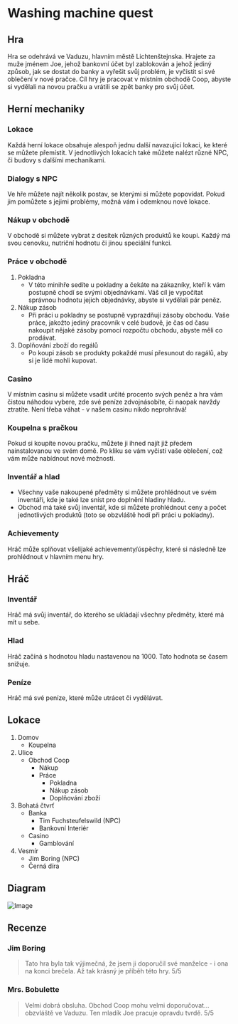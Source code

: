 # Washing machine quest


## Hra

Hra se odehrává ve Vaduzu, hlavním městě Lichtenštejnska. Hrajete za muže jménem Joe, jehož bankovní účet byl zablokován a jehož jediný způsob, jak se dostat do banky a vyřešit svůj problém, je vyčistit si své oblečení v nové pračce. Cíl hry je pracovat v místním obchodě Coop, abyste si vydělali na novou pračku a vrátili se zpět banky pro svůj účet.


## Herní mechaniky

### Lokace

Každá herní lokace obsahuje alespoň jednu další navazující lokaci, ke které se můžete přemístit. V jednotlivých lokacích také můžete nalézt různé NPC, či budovy s dalšími mechanikami.

### Dialogy s NPC

Ve hře můžete najít několik postav, se kterými si můžete popovídat. Pokud jim pomůžete s jejimi problémy, možná vám i odemknou nové lokace.

### Nákup v obchodě

V obchodě si můžete vybrat z desítek různých produktů ke koupi. Každý má svou cenovku, nutriční hodnotu či jinou speciální funkci.

### Práce v obchodě

1. Pokladna
   - V této minihře sedíte u pokladny a čekáte na zákazníky, kteří k vám postupně chodí se svými objednávkami. Váš cíl je vypočítat správnou hodnotu jejich objednávky, abyste si vydělali pár peněz.
2. Nákup zásob
   - Při práci u pokladny se postupně vyprazdňují zásoby obchodu. Vaše práce, jakožto jediný pracovník v celé budově, je čas od času nakoupit nějaké zásoby pomocí rozpočtu obchodu, abyste měli co prodávat.
3. Doplňování zboží do regálů
   - Po koupi zásob se produkty pokaždé musí přesunout do ragálů, aby si je lidé mohli kupovat.

### Casino

V místním casinu si můžete vsadit určité procento svých peněz a hra vám čistou náhodou vybere, zde své peníze zdvojnásobíte, či naopak navždy ztratíte. Není třeba váhat - v našem casinu nikdo neprohrává!

### Koupelna s pračkou

Pokud si koupíte novou pračku, můžete ji ihned najít již předem nainstalovanou ve svém domě. Po kliku se vám vyčistí vaše oblečení, což vám může nabídnout nové možnosti.

### Inventář a hlad

- Všechny vaše nakoupené předměty si můžete prohlédnout ve svém inventáři, kde je také lze sníst pro doplnění hladiny hladu.
- Obchod má také svůj inventář, kde si můžete prohlédnout ceny a počet jednotlivých produktů (toto se obzvláště hodí při práci u pokladny).

### Achievementy

Hráč může splňovat všelijaké achievementy/úspěchy, které si následně lze prohlédnout v hlavním menu hry.


## Hráč

### Inventář

Hráč má svůj inventář, do kterého se ukládají všechny předměty, které má mít u sebe.

### Hlad

Hráč začíná s hodnotou hladu nastavenou na 1000. Tato hodnota se časem snižuje.

### Peníze

Hráč má své peníze, které může utrácet či vydělávat.


## Lokace

1. Domov
   - Koupelna
2. Ulice
   - Obchod Coop
     - Nákup
     - Práce
       - Pokladna
       - Nákup zásob
       - Doplňování zboží
3. Bohatá čtvrť
   - Banka
     - Tim Fuchsteufelswild (NPC)
     - Bankovní Interiér
   - Casino
     - Gamblování
4. Vesmír
   - Jim Boring (NPC)
   - Černá díra

## Diagram

![Image](https://github.com/user-attachments/assets/3fc7c83a-ed71-45ec-8602-56cec06f2655)


## Recenze

### Jim Boring

> Tato hra byla tak výjimečná, že jsem ji doporučil své manželce - i ona na konci brečela. Až tak krásný je příběh této hry. 5/5

### Mrs. Bobulette

> Velmi dobrá obsluha. Obchod Coop mohu velmi doporučovat... obzvláště ve Vaduzu. Ten mladík Joe pracuje opravdu tvrdě. 5/5
